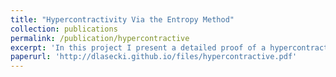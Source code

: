 ```yaml
---
title: "Hypercontractivity Via the Entropy Method"
collection: publications
permalink: /publication/hypercontractive
excerpt: 'In this project I present a detailed proof of a hypercontractive inequality using basic entropic quantities and their properties. The proof comes from the paper [*Hypercontractivity Via the Entropy Method*](https://www.theoryofcomputing.org/articles/v009a029/v009a029.pdf) by Blais and Tan.'
paperurl: 'http://dlasecki.github.io/files/hypercontractive.pdf'
---
```

